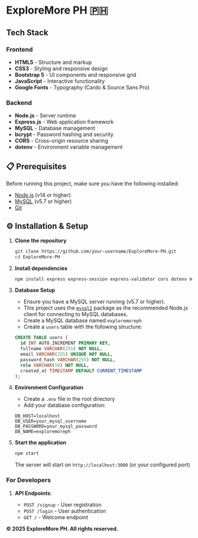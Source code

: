 # ExploreMore PH 🇵🇭
## Tech Stack

### Frontend

- **HTML5** - Structure and markup
- **CSS3** - Styling and responsive design
- **Bootstrap 5** - UI components and responsive grid
- **JavaScript** - Interactive functionality
- **Google Fonts** - Typography (Cardo & Source Sans Pro)

### Backend

- **Node.js** - Server runtime
- **Express.js** - Web application framework
- **MySQL** - Database management
- **bcrypt** - Password hashing and security
- **CORS** - Cross-origin resource sharing
- **dotenv** - Environment variable management

## 📋 Prerequisites

Before running this project, make sure you have the following installed:

- [Node.js](https://nodejs.org/) (v14 or higher)
- [MySQL](https://www.mysql.com/) (v5.7 or higher)
- [Git](https://git-scm.com/)

## ⚙️ Installation & Setup

1. **Clone the repository**

   ```bash
   git clone https://github.com/your-username/ExploreMore-PH.git
   cd ExploreMore-PH
   ```

2. **Install dependencies**

   ```bash
   npm install express express-session express-validator cors dotenv mysql2
   ```


3. **Database Setup**

   - Ensure you have a MySQL server running (v5.7 or higher).
   - This project uses the [`mysql2`](https://www.npmjs.com/package/mysql2) package as the recommended Node.js client for connecting to MySQL databases.
   - Create a MySQL database named `exploremoreph`
   - Create a `users` table with the following structure:

   ```sql
   CREATE TABLE users (
     id INT AUTO_INCREMENT PRIMARY KEY,
     fullname VARCHAR(255) NOT NULL,
     email VARCHAR(255) UNIQUE NOT NULL,
     password_hash VARCHAR(255) NOT NULL,
     role VARCHAR(50) NOT NULL,
     created_at TIMESTAMP DEFAULT CURRENT_TIMESTAMP
   );

4. **Environment Configuration**

   - Create a `.env` file in the root directory
   - Add your database configuration:

   ```env
   DB_HOST=localhost
   DB_USER=your_mysql_username
   DB_PASSWORD=your_mysql_password
   DB_NAME=exploremoreph
   ```

5. **Start the application**

   ```bash
   npm start
   ```

   The server will start on `http://localhost:3000` (or your configured port)

### For Developers

1. **API Endpoints**:

   - `POST /signup` - User registration
   - `POST /login` - User authentication
   - `GET /` - Welcome endpoint


**© 2025 ExploreMore PH. All rights reserved.**

